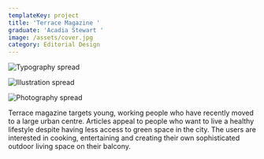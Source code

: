 ```yaml
---
templateKey: project
title: 'Terrace Magazine '
graduate: 'Acadia Stewart '
image: /assets/cover.jpg
category: Editorial Design
---
```

![Typography spread ](/assets/3.jpg)

![Illustration spread ](/assets/6.jpg)

![Photography spread](/assets/9.jpg)

Terrace magazine targets young, working people who have recently moved to a large urban centre. Articles appeal to people who want to live a healthy lifestyle despite having less access to green space in the city. The users are interested in cooking, entertaining and creating their own sophisticated outdoor living space on their balcony.
